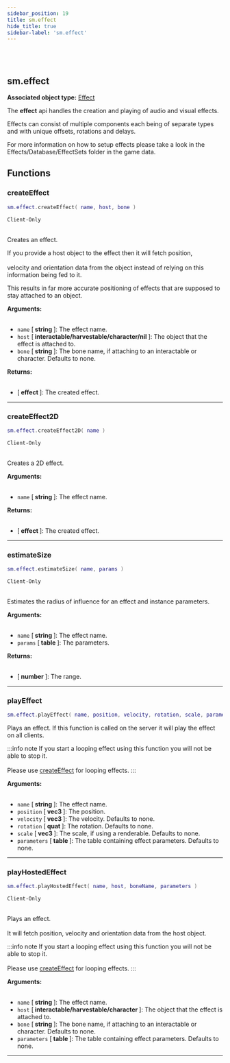```yaml
---
sidebar_position: 19
title: sm.effect
hide_title: true
sidebar-label: 'sm.effect'
---
```


<br></br>

## sm.effect

**Associated object type:** [Effect](/lua/Game-Script-Environment/Userdata/Effect)

The <strong>effect</strong> api handles the creation and playing of audio and visual effects.

Effects can consist of multiple components each being of separate types and with unique offsets, rotations and delays.

For more information on how to setup effects please take a look in the Effects/Database/EffectSets folder in the game data.

## Functions

### createEffect

```lua
sm.effect.createEffect( name, host, bone )
```
<code>Client-Only</code> <br></br>

Creates an effect.

If you provide a host object to the effect then it will fetch position, <br></br>
velocity and orientation data from the object instead of relying on this information being fed to it.

This results in far more accurate positioning of effects that are supposed to stay attached to an object.

<strong>Arguments:</strong> <br></br>

- <code>name</code> [<strong> string </strong>]: The effect name.
- <code>host</code> [<strong> interactable/harvestable/character/nil </strong>]: The object that the effect is attached to.
- <code>bone</code> [<strong> string </strong>]: The bone name, if attaching to an interactable or character. Defaults to none.

<strong>Returns:</strong> <br></br>

- [<strong> effect </strong>]: The created effect.

---

### createEffect2D

```lua
sm.effect.createEffect2D( name )
```
<code>Client-Only</code> <br></br>

Creates a 2D effect.

<strong>Arguments:</strong> <br></br>

- <code>name</code> [<strong> string </strong>]: The effect name.

<strong>Returns:</strong> <br></br>

- [<strong> effect </strong>]: The created effect.

---

### estimateSize

```lua
sm.effect.estimateSize( name, params )
```
<code>Client-Only</code> <br></br>

Estimates the radius of influence for an effect and instance parameters.

<strong>Arguments:</strong> <br></br>

- <code>name</code> [<strong> string </strong>]: The effect name.
- <code>params</code> [<strong> table </strong>]: The parameters.

<strong>Returns:</strong> <br></br>

- [<strong> number </strong>]: The range.

---

### playEffect

```lua
sm.effect.playEffect( name, position, velocity, rotation, scale, parameters )
```

Plays an effect. If this function is called on the server it will play the effect on all clients.

:::info note
If you start a looping effect using this function you will not be able to stop it. <br></br>
Please use [createEffect](#createeffect) for looping effects.
:::

<strong>Arguments:</strong> <br></br>

- <code>name</code> [<strong> string </strong>]: The effect name.
- <code>position</code> [<strong> vec3 </strong>]: The position.
- <code>velocity</code> [<strong> vec3 </strong>]: The velocity. Defaults to none.
- <code>rotation</code> [<strong> quat </strong>]: The rotation. Defaults to none.
- <code>scale</code> [<strong> vec3 </strong>]: The scale, if using a renderable. Defaults to none.
- <code>parameters</code> [<strong> table </strong>]: The table containing effect parameters. Defaults to none.

---

### playHostedEffect

```lua
sm.effect.playHostedEffect( name, host, boneName, parameters )
```
<code>Client-Only</code> <br></br>

Plays an effect. <br></br>
It will fetch position, velocity and orientation data from the host object.

:::info note
If you start a looping effect using this function you will not be able to stop it. <br></br>
Please use [createEffect](#createeffect) for looping effects.
:::

<strong>Arguments:</strong> <br></br>

- <code>name</code> [<strong> string </strong>]: The effect name.
- <code>host</code> [<strong> interactable/harvestable/character </strong>]: The object that the effect is attached to.
- <code>bone</code> [<strong> string </strong>]: The bone name, if attaching to an interactable or character. Defaults to none.
- <code>parameters</code> [<strong> table </strong>]: The table containing effect parameters. Defaults to none.

---































